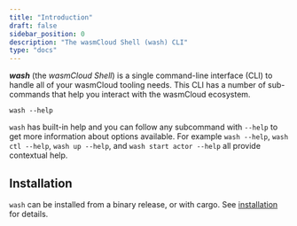 ```yaml
---
title: "Introduction"
draft: false
sidebar_position: 0
description: "The wasmCloud Shell (wash) CLI"
type: "docs"
---
```


**_wash_** (the _wasmCloud Shell_) is a single command-line interface (CLI) to handle all of your wasmCloud tooling needs. This CLI has a number of sub-commands that help you interact with the wasmCloud ecosystem.

```
wash --help
```

`wash` has built-in help and you can follow any subcommand with `--help` to get more information about options available. For example `wash --help`, `wash ctl --help`, `wash up --help`, and `wash start actor --help` all provide contextual help.

## Installation

`wash` can be installed from a binary release, or with cargo. See [installation](/docs/installation) for details.

